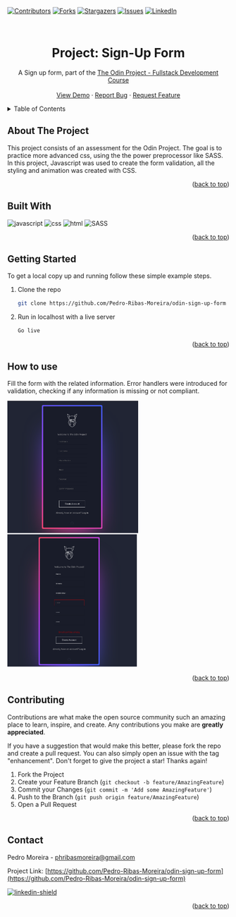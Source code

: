 <!-- Improved compatibility of back to top link: See: https://github.com/othneildrew/Best-README-Template/pull/73 -->

<a name="readme-top"></a>

<!--
*** Thanks for checking out the Best-README-Template. If you have a suggestion
*** that would make this better, please fork the repo and create a pull request
*** or simply open an issue with the tag "enhancement".
*** Don't forget to give the project a star!
*** Thanks again! Now go create something AMAZING! :D
-->

<!-- PROJECT SHIELDS -->
<!--
*** I'm using markdown "reference style" links for readability.
*** Reference links are enclosed in brackets [ ] instead of parentheses ( ).
*** See the bottom of this document for the declaration of the reference variables
*** for contributors-url, forks-url, etc. This is an optional, concise syntax you may use.
*** https://www.markdownguide.org/basic-syntax/#reference-style-links
-->

[![Contributors][contributors-shield]](https://github.com/Pedro-Ribas-Moreira/odin-sign-up-form/graphs/contributors)
[![Forks][forks-shield]](https://github.com/Pedro-Ribas-Moreira/odin-sign-up-form/network/members)
[![Stargazers][stars-shield]](https://github.com/Pedro-Ribas-Moreira/odin-sign-up-form/stargazers)
[![Issues][issues-shield]](https://github.com/Pedro-Ribas-Moreira/odin-sign-up-form/issues)
[![LinkedIn][linkedin-shield]](https://www.linkedin.com/in/pedroh-moreira/)

<!-- [![MIT License][license-shield]][license-url] -->

<!-- PROJECT LOGO -->
<br />
<div align="center">
  <!-- <a href="https://github.com/Pedro-Ribas-Moreira/odin-sign-up-form">
    <img src="images/logo.png" alt="Logo" width="80" height="80">
  </a> -->

<h1 align="center">Project: Sign-Up Form</h1>

  <p align="center">
    A Sign up form, part of the <a target="_blank" href="https://www.theodinproject.com/lessons/node-path-intermediate-html-and-css-sign-up-form#introduction">The Odin Project - Fullstack Development Course </a> 
    <br />
    <!-- <a href="https://github.com/Pedro-Ribas-Moreira/odin-sign-up-form"><strong>Explore the docs »</strong></a> -->
    <!-- <br /> -->
    <br />
    <a href="https://pedro-ribas-moreira.github.io/odin-sign-up-form/">View Demo</a>
    ·
    <a href="https://github.com/Pedro-Ribas-Moreira/odin-sign-up-form/issues">Report Bug</a>
    ·
    <a href="https://github.com/Pedro-Ribas-Moreira/odin-sign-up-form/issues">Request Feature</a>
  </p>
</div>

<!-- TABLE OF CONTENTS -->
<details>
  <summary>Table of Contents</summary>
  <ol>
    <li>
      <a href="#about-the-project">About The Project</a>
    </li>
    <li><a href="#built-with">Built With</a></li>
    <li>
      <a href="#getting-started">Getting Started</a>
      <!-- <ul> -->
        <!-- <li><a href="#prerequisites">Prerequisites</a></li> -->
        <!-- <li><a href="#installation">Installation</a></li> -->
      <!-- </ul> -->
    </li>
    <li><a href="#usage">Usage</a></li>
    <!-- <li><a href="#roadmap">Roadmap</a></li> -->
    <li><a href="#contributing">Contributing</a></li>
    <!-- <li><a href="#license">License</a></li> -->
    <li><a href="#contact">Contact</a></li>
    <!-- <li><a href="#acknowledgments">Acknowledgments</a></li> -->
  </ol>
</details>

<!-- ABOUT THE PROJECT -->

## About The Project

<!-- [![Product Name Screen Shot][product-screenshot]](https://example.com) -->
<p>This project consists of an assessment for the Odin Project. The goal is to practice more advanced css, using the the power preprocessor like SASS.
<br>
In this project, Javascript was used to create the form validation, all the styling and animation was created with CSS.

</p>
<!-- Here's a blank template to get started: To avoid retyping too much info. Do a search and replace with your text editor for the following: `Pedro-Ribas-Moreira`, `odin-foundations-rock-paper-scissors`, `twitter_handle`, `linkedin_username`, `email_client`, `email`, `Calculator`, `project_description` -->

<p align="right">(<a href="#readme-top">back to top</a>)</p>

## Built With

![javascript]
![css]
![html]
![SASS]

<!-- - [![Next][next.js]][next-url]
- [![React][react.js]][react-url]
- [![Vue][vue.js]][vue-url]
- [![Angular][angular.io]][angular-url]
- [![Svelte][svelte.dev]][svelte-url]
- [![Laravel][laravel.com]][laravel-url]
- [![Bootstrap][bootstrap.com]][bootstrap-url]
- [![JQuery][jquery.com]][jquery-url] -->

<p align="right">(<a href="#readme-top">back to top</a>)</p>

<!-- GETTING STARTED -->

## Getting Started

<!-- This is an example of how you may give instructions on setting up your project locally. -->

To get a local copy up and running follow these simple example steps.

<!-- ### Prerequisites

This is an example of how to list things you need to use the software and how to install them.

- npm
  ```sh
  npm install npm@latest -g
  ``` -->

<!-- ### Installation -->

<!-- 1. Get a free API Key at [https://example.com](https://example.com) -->

1. Clone the repo
   ```sh
   git clone https://github.com/Pedro-Ribas-Moreira/odin-sign-up-form
   ```
2. Run in localhost with a live server
   ```sh
   Go live
   ```

<p align="right">(<a href="#readme-top">back to top</a>)</p>

<!-- USAGE EXAMPLES -->

## How to use

Fill the form with the related information. Error handlers were introduced for validation, checking if any information is missing or not compliant.

<img src="./assets/form.png" alt="Logo" width="auto" height="300">
<br>
<img src="./assets/errorhandler.png" alt="Logo" width="auto" height="300">

<!-- _For more examples, please refer to the [Documentation](https://example.com)_ -->

<p align="right">(<a href="#readme-top">back to top</a>)</p>

<!-- ROADMAP -->

<!-- ## Roadmap

- [ ] Feature 1
- [ ] Feature 2
- [ ] Feature 3
  - [ ] Nested Feature

See the [open issues](https://github.com/Pedro-Ribas-Moreira/odin-sign-up-form/issues) for a full list of proposed features (and known issues).

<p align="right">(<a href="#readme-top">back to top</a>)</p> -->

<!-- CONTRIBUTING -->

## Contributing

Contributions are what make the open source community such an amazing place to learn, inspire, and create. Any contributions you make are **greatly appreciated**.

If you have a suggestion that would make this better, please fork the repo and create a pull request. You can also simply open an issue with the tag "enhancement".
Don't forget to give the project a star! Thanks again!

1. Fork the Project
2. Create your Feature Branch (`git checkout -b feature/AmazingFeature`)
3. Commit your Changes (`git commit -m 'Add some AmazingFeature'`)
4. Push to the Branch (`git push origin feature/AmazingFeature`)
5. Open a Pull Request

<p align="right">(<a href="#readme-top">back to top</a>)</p>

<!-- LICENSE -->

<!-- ## License

Distributed under the MIT License. See `LICENSE.txt` for more information.

<p align="right">(<a href="#readme-top">back to top</a>)</p> -->

<!-- CONTACT -->

## Contact

Pedro Moreira - phribasmoreira@gmail.com

Project Link: [https://github.com/Pedro-Ribas-Moreira/odin-sign-up-form](https://github.com/Pedro-Ribas-Moreira/odin-sign-up-form)

[![linkedin-shield]](https://www.linkedin.com/in/pedroh-moreira/)

<p align="right">(<a href="#readme-top">back to top</a>)</p>

<!-- ACKNOWLEDGMENTS -->

<!-- ## Acknowledgments

- []()
- []()
- []()

<p align="right">(<a href="#readme-top">back to top</a>)</p> -->

<!-- MARKDOWN LINKS & IMAGES -->
<!-- https://www.markdownguide.org/basic-syntax/#reference-style-links -->

[contributors-shield]: https://img.shields.io/github/contributors/Pedro-Ribas-Moreira/odin-foundations-rock-paper-scissors.svg?style=for-the-badge
[contributors-url]: https://github.com/Pedro-Ribas-Moreira/odin-sign-up-form/graphs/contributors
[forks-shield]: https://img.shields.io/github/forks/Pedro-Ribas-Moreira/odin-foundations-rock-paper-scissors.svg?style=for-the-badge
[forks-url]: https://github.com/Pedro-Ribas-Moreira/odin-sign-up-form/network/members
[stars-shield]: https://img.shields.io/github/stars/Pedro-Ribas-Moreira/odin-foundations-rock-paper-scissors.svg?style=for-the-badge
[stars-url]: https://github.com/Pedro-Ribas-Moreira/odin-sign-up-form/stargazers
[issues-shield]: https://img.shields.io/github/issues/Pedro-Ribas-Moreira/odin-foundations-rock-paper-scissors.svg?style=for-the-badge
[issues-url]: https://github.com/Pedro-Ribas-Moreira/odin-sign-up-form/issues
[license-shield]: https://img.shields.io/github/license/Pedro-Ribas-Moreira/odin-foundations-rock-paper-scissors.svg?style=for-the-badge
[license-url]: https://github.com/Pedro-Ribas-Moreira/odin-sign-up-form/blob/master/LICENSE.txt
[linkedin-shield]: https://img.shields.io/badge/-LinkedIn-black.svg?style=for-the-badge&logo=linkedin&colorB=555
[linkedin-url]: https://www.linkedin.com/in/pedroh-moreira/
[product-screenshot]: images/screenshot.png
[next.js]: https://img.shields.io/badge/next.js-000000?style=for-the-badge&logo=nextdotjs&logoColor=white
[next-url]: https://nextjs.org/
[react.js]: https://img.shields.io/badge/React-20232A?style=for-the-badge&logo=react&logoColor=61DAFB
[react-url]: https://reactjs.org/
[vue.js]: https://img.shields.io/badge/Vue.js-35495E?style=for-the-badge&logo=vuedotjs&logoColor=4FC08D
[vue-url]: https://vuejs.org/
[angular.io]: https://img.shields.io/badge/Angular-DD0031?style=for-the-badge&logo=angular&logoColor=white
[angular-url]: https://angular.io/
[svelte.dev]: https://img.shields.io/badge/Svelte-4A4A55?style=for-the-badge&logo=svelte&logoColor=FF3E00
[svelte-url]: https://svelte.dev/
[laravel.com]: https://img.shields.io/badge/Laravel-FF2D20?style=for-the-badge&logo=laravel&logoColor=white
[laravel-url]: https://laravel.com
[bootstrap.com]: https://img.shields.io/badge/Bootstrap-563D7C?style=for-the-badge&logo=bootstrap&logoColor=white
[bootstrap-url]: https://getbootstrap.com
[jquery.com]: https://img.shields.io/badge/jQuery-0769AD?style=for-the-badge&logo=jquery&logoColor=white
[jquery-url]: https://jquery.com
[javascript]: https://img.shields.io/badge/-Javascript-yellow
[css]: https://img.shields.io/badge/-CSS-blue
[html]: https://img.shields.io/badge/-HTML-red
[sass]: https://img.shields.io/badge/-SASS-FF69B4
